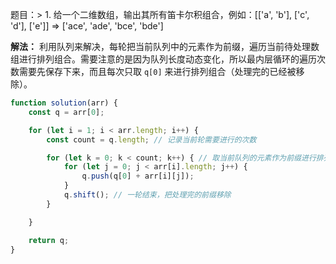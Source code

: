 题目：> 1. 给一个二维数组，输出其所有笛卡尔积组合，例如：[['a', 'b'], ['c', 'd'], ['e']] => ['ace', 'ade', 'bce', 'bde']


**解法：**
利用队列来解决，每轮把当前队列中的元素作为前缀，遍历当前待处理数组进行排列组合。需要注意的是因为队列长度动态变化，所以最内层循环的遍历次数需要先保存下来，而且每次只取 `q[0]` 来进行排列组合（处理完的已经被移除）。


```JavaScript
function solution(arr) {
    const q = arr[0];

    for (let i = 1; i < arr.length; i++) {
        const count = q.length; // 记录当前轮需要进行的次数

        for (let k = 0; k < count; k++) { // 取当前队列的元素作为前缀进行排列组合
            for (let j = 0; j < arr[i].length; j++) {
                q.push(q[0] + arr[i][j]);
            }
            q.shift(); // 一轮结束，把处理完的前缀移除
        }

    }

    return q;
}
```


